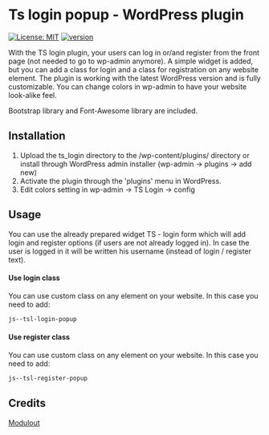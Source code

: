 # Ts login popup - WordPress plugin
[![License: MIT](https://img.shields.io/badge/License-MIT-green.svg)](https://opensource.org/licenses/MIT) [![version](https://img.shields.io/badge/version-1.0.0-blue.svg)](https://github.com/modulout/ts_login)

With the TS login plugin, your users can log in or/and register from the front page (not needed to go to wp-admin anymore). A simple widget is added, but you can add a class for login and a class for registration on any website element. The plugin is working with the latest WordPress version and is fully customizable. You can change colors in wp-admin to have your website look-alike feel.

Bootstrap library and Font-Awesome library are included.

## Installation

1. Upload the ts_login directory to the /wp-content/plugins/ directory or install through WordPress admin installer (wp-admin -> plugins -> add new)
2. Activate the plugin through the 'plugins' menu in WordPress.
3. Edit colors setting in wp-admin -> TS Login -> config

## Usage

You can use the already prepared widget TS - login form which will add login and register options (if users are not already logged in). In case the user is logged in it will be written his username (instead of login / register text).

#### Use login class

You can use custom class on any element on your website. In this case you need to add: 
```html
js--tsl-login-popup
```

#### Use register class

You can use custom class on any element on your website. In this case you need to add: 
```html
js--tsl-register-popup
```

## Credits

[Modulout](https://www.modulout.com)
